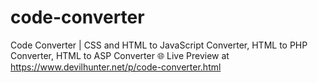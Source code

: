 # code-converter
Code Converter | CSS and HTML to JavaScript Converter, HTML to PHP Converter, HTML to ASP Converter 🌐 Live Preview at https://www.devilhunter.net/p/code-converter.html

